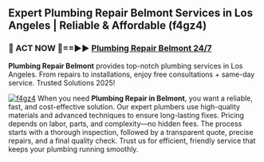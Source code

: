 ## Expert Plumbing Repair Belmont Services in Los Angeles | Reliable & Affordable (f4gz4)  

<h3>🚿 ACT NOW 🌟==►► <a href="https://tinyurl.com/2ne6vx2x" rel="nofollow">Plumbing Repair Belmont 24/7</a></h3>

**Plumbing Repair Belmont** provides top-notch plumbing services in Los Angeles. From repairs to installations, enjoy free consultations + same-day service. Trusted Solutions 2025!

[![f4gz4](https://i.imgur.com/4PFF4AK.jpeg)](https://tinyurl.com/2ne6vx2x)
When you need **Plumbing Repair in Belmont**, you want a reliable, fast, and cost-effective solution. Our expert plumbers use high-quality materials and advanced techniques to ensure long-lasting fixes. Pricing depends on labor, parts, and complexity—no hidden fees. The process starts with a thorough inspection, followed by a transparent quote, precise repairs, and a final quality check. Trust us for efficient, friendly service that keeps your plumbing running smoothly.